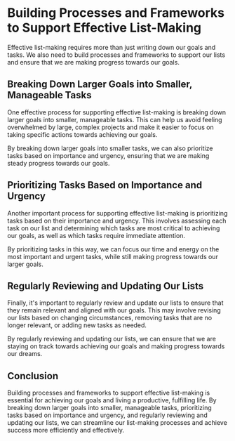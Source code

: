 Building Processes and Frameworks to Support Effective List-Making
================================================================================================================

Effective list-making requires more than just writing down our goals and tasks. We also need to build processes and frameworks to support our lists and ensure that we are making progress towards our goals.

Breaking Down Larger Goals into Smaller, Manageable Tasks
---------------------------------------------------------

One effective process for supporting effective list-making is breaking down larger goals into smaller, manageable tasks. This can help us avoid feeling overwhelmed by large, complex projects and make it easier to focus on taking specific actions towards achieving our goals.

By breaking down larger goals into smaller tasks, we can also prioritize tasks based on importance and urgency, ensuring that we are making steady progress towards our goals.

Prioritizing Tasks Based on Importance and Urgency
--------------------------------------------------

Another important process for supporting effective list-making is prioritizing tasks based on their importance and urgency. This involves assessing each task on our list and determining which tasks are most critical to achieving our goals, as well as which tasks require immediate attention.

By prioritizing tasks in this way, we can focus our time and energy on the most important and urgent tasks, while still making progress towards our larger goals.

Regularly Reviewing and Updating Our Lists
------------------------------------------

Finally, it's important to regularly review and update our lists to ensure that they remain relevant and aligned with our goals. This may involve revising our lists based on changing circumstances, removing tasks that are no longer relevant, or adding new tasks as needed.

By regularly reviewing and updating our lists, we can ensure that we are staying on track towards achieving our goals and making progress towards our dreams.

Conclusion
----------

Building processes and frameworks to support effective list-making is essential for achieving our goals and living a productive, fulfilling life. By breaking down larger goals into smaller, manageable tasks, prioritizing tasks based on importance and urgency, and regularly reviewing and updating our lists, we can streamline our list-making processes and achieve success more efficiently and effectively.
